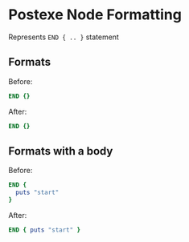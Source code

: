 <!-- BEGIN_AUTOGENERATED -->

# Postexe Node Formatting

Represents `END { .. }` statement

<!-- END_AUTOGENERATED -->

## Formats

Before:

```ruby
END {}
```

After:

```ruby
END {}
```

## Formats with a body

Before:

```ruby
END {
  puts "start"
}
```

After:

```ruby
END { puts "start" }
```
